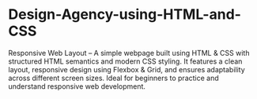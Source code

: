 # Design-Agency-using-HTML-and-CSS
Responsive Web Layout – A simple webpage built using HTML &amp; CSS with structured HTML semantics and modern CSS styling. It features a clean layout, responsive design using Flexbox &amp; Grid, and ensures adaptability across different screen sizes. Ideal for beginners to practice and understand responsive web development. 
